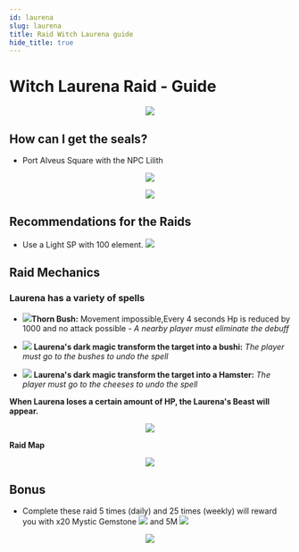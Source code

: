 ```yaml
---
id: laurena
slug: laurena
title: Raid Witch Laurena guide
hide_title: true
---
```


# Witch Laurena Raid - Guide
<p align="center">
<img src="https://imagizer.imageshack.com/img922/227/lMIvI4.png" border="0"/></p>

## How can I get the seals?

- Port Alveus Square with the NPC Lilith

<p align="center">
<img src="https://imageshack.com/i/porFwir9p" border="0"/></p>
<p align="center">
<img src="https://imageshack.com/i/poAqTOsGp" border="0"/></p>

## Recommendations for the Raids

- Use a Light SP with 100 element. ![](https://imageshack.com/i/pnCx0uNap)

## Raid Mechanics

### Laurena has a variety of spells


- ![](https://imagizer.imageshack.com/img924/3959/b7Povt.png)**Thorn Bush:** Movement impossible,Every 4 seconds Hp is reduced by 1000 and no attack possible - *A nearby player must eliminate the debuff*

- ![](https://imagizer.imageshack.com/img922/7369/vnGQmR.png) **Laurena's dark magic transform the target into a bushi:** *The player must go to the bushes to undo the spell*

- ![](https://imagizer.imageshack.com/img922/3615/WLLoJG.png) **Laurena's dark magic transform the target into a Hamster:** *The player must go to the cheeses to undo the spell*


**When Laurena loses a certain amount of HP, the Laurena's Beast will appear.**

<p align="center">
<img src="https://imagizer.imageshack.com/img924/510/ycLvym.png" border="0"/></p>

**Raid Map**
<p align="center">
<img src="https://imagizer.imageshack.com/img922/1511/C7UxjU.png" border="0"/></p>

## Bonus

- Complete these raid 5 times (daily) and 25 times (weekly) will reward you with x20 Mystic Gemstone ![](https://imageshack.com/i/pmkKWpxDp) and 5M ![](https://imageshack.com/i/pmxtsJJ0p)
<p align="center">
<img src="https://imagizer.imageshack.com/img924/2180/8Fa1al.png" border="0"/></p>

